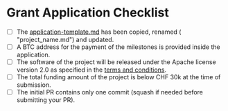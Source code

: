 # Grant Application Checklist

- [ ] The [application-template.md](https://github.com/w3f/Open-Grants-Program/blob/master/applications/application-template.md) has been copied, renamed ( "project_name.md") and updated.
- [ ] A BTC address for the payment of the milestones is provided inside the application.  
- [ ] The software of the project will be released under the Apache license version 2.0 as specified in the [terms and conditions](https://gist.github.com/Noc2/75bc58e8ce9b5d419ff883b0cf2b8c19).
- [ ] The total funding amount of the project is below CHF 30k at the time of submission.
- [ ] The initial PR contains only one commit (squash if needed before submitting your PR).
